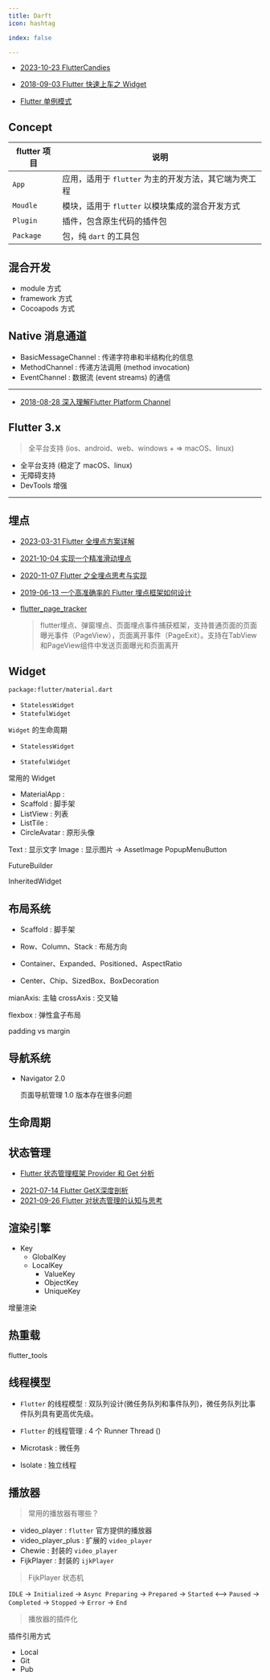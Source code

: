 ```yaml
---
title: Darft
icon: hashtag

index: false

---
```


<!-- more -->

- [2023-10-23 FlutterCandies](https://juejin.cn/post/7292450647303208999)
- [2018-09-03 Flutter 快速上车之 Widget](https://juejin.cn/post/6844903669108834311)

- [Flutter 单例模式](https://flutter.cn/community/tutorials/singleton-pattern-in-flutter-n-dart)

## Concept

| flutter 项目 | 说明
| -- | --
| `App`     | 应用，适用于 `flutter` 为主的开发方法，其它端为壳工程 
| `Moudle`  | 模块，适用于 `flutter` 以模块集成的混合开发方式
| `Plugin`  | 插件，包含原生代码的插件包
| `Package` | 包，纯 `dart` 的工具包

## 混合开发

- module 方式
- framework 方式
- Cocoapods 方式
 
## Native 消息通道

- BasicMessageChannel : 传递字符串和半结构化的信息
- MethodChannel : 传递方法调用 (method invocation)
- EventChannel : 数据流 (event streams) 的通信

------

- [2018-08-28 深入理解Flutter Platform Channel](https://juejin.cn/post/6844903666193956872)

## Flutter 3.x
> 全平台支持 (ios、android、web、windows + => macOS、linux)

- 全平台支持 (稳定了 macOS、linux)
- 无障碍支持
- DevTools 增强

---

## 埋点

- [2023-03-31 Flutter 全埋点方案详解](https://juejin.cn/post/7216604612404723770)
- [2021-10-04 实现一个精准滑动埋点](https://flutter.cn/community/tutorials/flutter-accurate-rolling-exposure-practice)
- [2020-11-07 Flutter 之全埋点思考与实现](https://juejin.cn/post/6892371163859976199)
- [2019-06-13 一个高准确率的 Flutter 埋点框架如何设计](https://juejin.cn/post/6844903864479514631)

- [flutter_page_tracker](https://github.com/SBDavid/flutter_page_tracker)
    > flutter埋点、弹窗埋点、页面埋点事件捕获框架，支持普通页面的页面曝光事件（PageView），页面离开事件（PageExit）。支持在TabView和PageView组件中发送页面曝光和页面离开

## Widget

`package:flutter/material.dart`

- `StatelessWidget` 
- `StatefulWidget`
  
`Widget` 的生命周期
  
- `StatelessWidget`
    
- `StatefulWidget`

常用的 Widget

- MaterialApp : 
- Scaffold : 脚手架
- ListView : 列表
- ListTile : 
- CircleAvatar : 原形头像

Text : 显示文字
Image : 显示图片 -> AssetImage
PopupMenuButton

FutureBuilder

InheritedWidget

## 布局系统

- Scaffold : 脚手架

- Row、Column、Stack : 布局方向

- Container、Expanded、Positioned、AspectRatio

- Center、Chip、SizedBox、BoxDecoration

mianAxis: 主轴
crossAxis : 交叉轴

flexbox : 弹性盒子布局

padding vs margin

## 导航系统 

- Navigator 2.0

  页面导航管理
  1.0 版本存在很多问题

## 生命周期
  
## 状态管理

- [Flutter 状态管理框架 Provider 和 Get 分析](https://flutter.cn/community/tutorials/state-management-package-getx-provider-analysis)

<!--  -->

- [2021-07-14 Flutter GetX深度剖析](https://juejin.cn/post/6984593635681517582)
- [2021-09-26 Flutter 对状态管理的认知与思考](https://juejin.cn/post/7012044249386450981)

## 渲染引擎

- Key
    * GlobalKey
    * LocalKey
        * ValueKey
        * ObjectKey
        * UniqueKey

增量渲染

## 热重载

flutter_tools

## 线程模型

- `Flutter` 的线程模型 : 双队列设计(微任务队列和事件队列)，微任务队列比事件队列具有更高优先级。 
- `Flutter` 的线程管理 : 4 个 Runner Thread ()
  
- Microtask : 微任务
- Isolate : 独立线程

## 播放器

> 常用的播放器有哪些？
  
  * video_player : `flutter` 官方提供的播放器
  * video_player_plus : 扩展的 `video_player`
  * Chewie : 封装的 `video_player`
  * FijkPlayer : 封装的 `ijkPlayer` 
 
> FijkPlayer 状态机

  `IDLE` -> `Initialized` -> `Async Preparing` -> `Prepared`
    -> `Started` <--> `Paused` 
    -> `Completed`
    -> `Stopped` 
    -> `Error`
    -> `End`
 
> 播放器的插件化

  插件引用方式
  * Local
  * Git
  * Pub